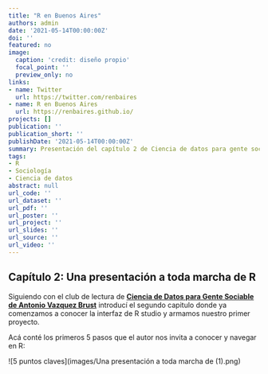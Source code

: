 ```yaml
---
title: "R en Buenos Aires"
authors: admin
date: '2021-05-14T00:00:00Z'
doi: ''
featured: no
image:
  caption: 'credit: diseño propio'
  focal_point: ''
  preview_only: no
links:
- name: Twitter
  url: https://twitter.com/renbaires
- name: R en Buenos Aires
  url: https://renbaires.github.io/
projects: []
publication: ''
publication_short: ''
publishDate: '2021-05-14T00:00:00Z'
summary: Presentación del capítulo 2 de Ciencia de datos para gente sociable.
tags:
- R
- Sociología
- Ciencia de datos
abstract: null
url_code: ''
url_dataset: ''
url_pdf: ''
url_poster: ''
url_project: ''
url_slides: ''
url_source: ''
url_video: ''
---
```



## Capítulo 2: Una presentación a toda marcha de R


Siguiendo con el club de lectura de [**Ciencia de Datos para Gente Sociable de Antonio Vazquez Brust**](https://bitsandbricks.github.io/ciencia_de_datos_gente_sociable/) introducí el segundo capitulo donde ya comenzamos a conocer la interfaz de R studio y armamos nuestro primer proyecto. 


Acá conté los primeros 5  pasos que el autor nos invita a conocer y navegar en R: 


![5 puntos claves](images/Una presentación a toda marcha de (1).png)










